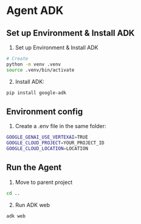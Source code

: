 # Agent ADK

## Set up Environment & Install ADK

1. Set up Environment & Install ADK

```bash
# Create
python -m venv .venv
source .venv/bin/activate
```

2. Install ADK:

```bash
pip install google-adk
```

## Environment config

1. Create a .env file in the same folder:

```bash
GOOGLE_GENAI_USE_VERTEXAI=TRUE
GOOGLE_CLOUD_PROJECT=YOUR_PROJECT_ID
GOOGLE_CLOUD_LOCATION=LOCATION
```

## Run the Agent

1. Move to parent project

```bash
cd ..
```

2. Run ADK web

```bash
adk web
```
